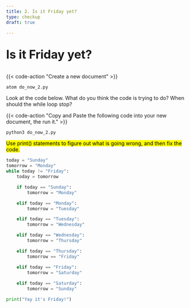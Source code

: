 ```yaml
---
title: 2. Is it Friday yet?
type: checkup
draft: true

---
```


<p style="font-size:32px;font-weight:bold">Is it Friday yet?</p>

{{< code-action "Create a new document" >}}
```shell
atom do_now_2.py
```

Look at the code below. What do you think the code is trying to do? When should the while loop stop?

{{< code-action "Copy and Paste the following code into your new document, the run it." >}}
```shell
python3 do_now_2.py
```
<mark> Use print() statements to figure out what is going wrong, and then fix the code. </mark>

```python
today = "Sunday"
tomorrow = "Monday"
while today != "Friday":
    today = tomorrow

    if today == "Sunday":
        tomorrow = "Monday"

    elif today == "Monday":
        tomorrow = "Tuesday"

    elif today == "Tuesday":
        tomorrow = "Wednesday"

    elif today == "Wednesday":
        tomorrow = "Thursday"

    elif today == "Thursday":
        tomorrow == "Friday"

    elif today == "Friday":
        tomorrow = "Saturday"
        
    elif today == "Saturday":
        tomorrow = "Sunday"

print("Yay it's Friday!")
```
<br>

